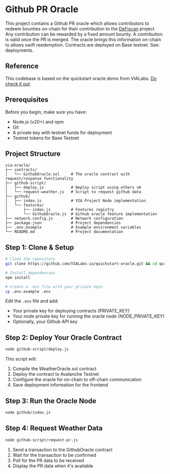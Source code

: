 # Github PR Oracle

This project contains a Github PR oracle which allows contributors to redeem bounties on-chain for their contribution to the [DeFiscan](https://defiscan.info) project. Any contribution can be rewarded by a fixed amount bounty. A contribution is valid once the PR is merged. The oracle brings this information on-chain to allows swift reedemption. Contracts are deployed on Base testnet. See: deployments.

## Reference

This codebase is based on the quickstart oracle demo from VIALabs. [Do check it out](https://github.com/VIALabs-io/quickstart-oracle).

## Prerequisites

Before you begin, make sure you have:

- Node.js (v20+) and npm
- Git
- A private key with testnet funds for deployment
- Testnet tokens for Base Testnet

## Project Structure

```
via-oracle/
├── contracts/
│   └── GithubOracle.sol     # The oracle contract with request/response functionality
├── github-script/
│   ├── deploy.js            # Deploy script using ethers v6
│   └── request-weather.js   # Script to request github data
├── github/
│   ├── index.js             # VIA Project Node implementation
│   └── features/
│       ├── index.js         # Features registry
│       └── GithubOracle.js  # Github oracle feature implementation
├── network.config.js        # Network configuration
├── package.json             # Project dependencies
├── .env.example             # Example environment variables
└── README.md                # Project documentation
```

## Step 1: Clone & Setup

```bash
# Clone the repository
git clone https://github.com/VIALabs-io/quickstart-oracle.git && cd quickstart-oracle

# Install dependencies
npm install

# Create a .env file with your private keys
cp .env.example .env
```

Edit the `.env` file and add:

- Your private key for deploying contracts (PRIVATE_KEY)
- Your node private key for running the oracle node (NODE_PRIVATE_KEY)
- Optionally, your Github API key

## Step 2: Deploy Your Oracle Contract

```bash
node github-script/deploy.js
```

This script will:

1. Compile the WeatherOracle.sol contract
2. Deploy the contract to Avalanche Testnet
3. Configure the oracle for on-chain to off-chain communication
4. Save deployment information for the frontend

## Step 3: Run the Oracle Node

```bash
node github/index.js
```

## Step 4: Request Weather Data

```bash
node github-script/request-pr.js
```

1. Send a transaction to the GithubOracle contract
2. Wait for the transaction to be confirmed
3. Poll for the PR data to be received
4. Display the PR data when it's available
